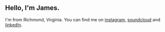 ## Hello, I'm James.
I'm from Richmond, Virginia.
You can find me on [instagram](www.instagram.com/tjslater), [soundcloud](https://soundcloud.com/leatherliterati) and [linkedIn](https://www.linkedin.com/in/tjslater/).

